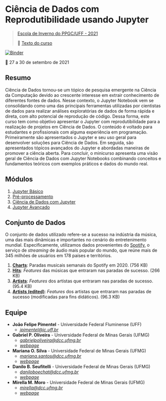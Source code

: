 [UFF]: https://ev-ppgc.ic.uff.br/2021-2/

# Ciência de Dados com Reprodutibilidade usando Jupyter

> [Escola de Inverno do PPGC/UFF - 2021][UFF]
>
>📄 [Texto do curso](https://sol.sbc.org.br/livros/index.php/sbc/catalog/view/67/292/544-1)


[![Binder](http://mybinder.org/badge_logo.svg)](https://mybinder.org/v2/gh/opgabriel/curso-jupyter/HEAD) 

📅 27 a 30 de setembro de 2021

## Resumo

Ciência de Dados tornou-se um tópico de pesquisa emergente na Ciência da Computação devido ao crescente interesse em extrair conhecimento de diferentes fontes de dados. Nesse contexto, o Jupyter Notebook vem se consolidando como uma das principais ferramentas utilizadas por cientistas de dados para realizar análises exploratórias de dados de forma rápida e direta, com alto potencial de reprodução de código. Dessa forma, este curso tem como objetivo apresentar o Jupyter com reprodutibilidade para a realização de projetos em Ciência de Dados. O conteúdo é voltado para estudantes e profissionais com alguma experiência em programação. Primeiramente são apresentados o Jupyter e seu uso geral para desenvolver soluções para Ciência de Dados. Em seguida, são apresentados tópicos avançados do Jupyter e abordadas maneiras de promover a ciência aberta. Para concluir, o minicurso apresenta uma visão geral de Ciência de Dados com Jupyter Notebooks combinando conceitos e fundamentos teóricos com exemplos práticos e dados do mundo real.


## Módulos
1. [Jupyter Básico](1.%20Jupyter%20Básico/1.1.Importacao.Dados.ipynb)
2. [Pré-processamento](2.%20Pré-processamento/2.1.Limpeza.ipynb)
3. [Ciência de Dados com Jupyter](3.%20Ciência%20de%20Dados%20com%20Jupyter/3.1.Ciencia.Dados.Basica.ipynb)
4. [Jupyter Avançado](4.%20Jupyter%20Avancado/4.1.IPython.ipynb)


## Conjunto de Dados
O conjunto de dados utilizado refere-se a sucesso na indústria da música, uma das mais dinâmicas e importantes no cenário do entretenimento mundial. Especificamente, utilizamos dados provenientes do [Spotify](https://developer.spotify.com/), o serviço de *streaming* de áudio mais popular do mundo, que reúne mais de 345 milhões de usuários em 178 países e territórios.

1. **[Charts]**: Paradas musicais semanais do Spotify em 2020. (756 KB)
2. **[Hits]**: *Features* das músicas que entraram nas paradas de sucesso. (266 KB) 
3. **[Artists]**: *Features* dos artistas que entraram nas paradas de sucesso. (95.4 KB) 
4. **[Artists (edited)]**: *Features* dos artistas que entraram nas paradas de sucesso (modificadas para fins didáticos). (96.3 KB) 

[Charts]: https://github.com/opgabriel/curso-jupyter/raw/main/dataset/spotify_charts_complete.tsv
[Hits]: https://github.com/opgabriel/curso-jupyter/raw/main/dataset/spotify_hits_dataset_complete.tsv
[Artists]: https://github.com/opgabriel/curso-jupyter/raw/main/dataset/spotify_artists_info_complete.tsv
[Artists (edited)]: https://github.com/opgabriel/curso-jupyter/raw/main/dataset/spotify_artists_info_edited.csv


## Equipe

* **João Felipe Pimentel** - Universidade Federal Fluminense (UFF)
  * *jpimentel@ic.uff.br*
* **Gabriel P. Oliveira** - Universidade Federal de Minas Gerais (UFMG)
  * *gabrielpoliveira@dcc.ufmg.br*
  * *[webpage][page1]*
* **Mariana O. Silva** - Universidade Federal de Minas Gerais (UFMG)
  * *mariana.santos@dcc.ufmg.br*
  * *[webpage][page2]*
* **Danilo B. Seufitelli** - Universidade Federal de Minas Gerais (UFMG)
  * *daniloboechat@dcc.ufmg.br*
  * *[webpage][page3]*
* **Mirella M. Moro** - Universidade Federal de Minas Gerais (UFMG)
  * *mirella@dcc.ufmg.br*
  * *[webpage][page4]*

[page1]: http://homepages.dcc.ufmg.br/~gabrielpoliveira/
[page2]: http://homepages.dcc.ufmg.br/~mariana.santos/
[page3]: http://homepages.dcc.ufmg.br/~daniloboechat/
[page4]: http://homepages.dcc.ufmg.br/~mirella/
